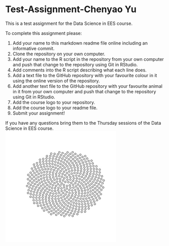 # Test-Assignment-Chenyao Yu
This is a test assignment for the Data Science in EES course.

To complete this assignment please:

1. Add your name to this markdown readme file online including an informative commit.
2. Clone the repository on your own computer.
3. Add your name to the R script in the repository from your own computer and push that change to the repository using Git in RStudio.
4. Add comments into the R script describing what each line does.
5. Add a text file to the GitHub repository with your favourite colour in it using the online version of the repository.
6. Add another text file to the GitHub repository with your favourite animal in it from your own computer and push that change to the repository using Git in RStudio.
7. Add the course logo to your repository.
8. Add the course logo to your readme file.
9. Submit your assignment!

If you have any questions bring them to the Thursday sessions of the Data Science in EES course.
![IMAGE_DESCRIPTION](rplot.jpg)
